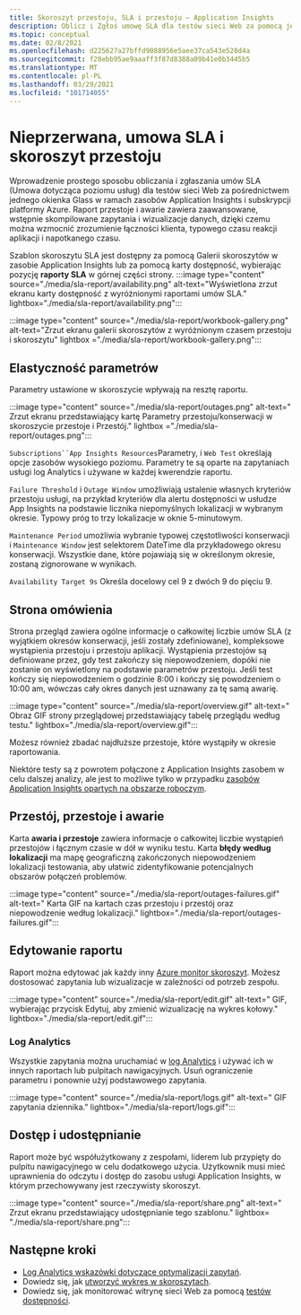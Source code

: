 ```yaml
---
title: Skoroszyt przestoju, SLA i przestoju — Application Insights
description: Oblicz i Zgłoś umowę SLA dla testów sieci Web za pomocą jednego okienka Glass w ramach zasobów Application Insights i subskrypcji platformy Azure.
ms.topic: conceptual
ms.date: 02/8/2021
ms.openlocfilehash: d225627a27bffd9088956e5aee37ca543e528d4a
ms.sourcegitcommit: f28ebb95ae9aaaff3f87d8388a09b41e0b3445b5
ms.translationtype: MT
ms.contentlocale: pl-PL
ms.lasthandoff: 03/29/2021
ms.locfileid: "101714055"
---
```

# <a name="downtime-sla-and-outages-workbook"></a>Nieprzerwana, umowa SLA i skoroszyt przestoju

Wprowadzenie prostego sposobu obliczania i zgłaszania umów SLA (Umowa dotycząca poziomu usług) dla testów sieci Web za pośrednictwem jednego okienka Glass w ramach zasobów Application Insights i subskrypcji platformy Azure. Raport przestoje i awarie zawiera zaawansowane, wstępnie skompilowane zapytania i wizualizacje danych, dzięki czemu można wzmocnić zrozumienie łączności klienta, typowego czasu reakcji aplikacji i napotkanego czasu.

Szablon skoroszytu SLA jest dostępny za pomocą Galerii skoroszytów w zasobie Application Insights lub za pomocą karty dostępność, wybierając pozycję **raporty SLA** w górnej części strony.
:::image type="content" source="./media/sla-report/availability.png" alt-text="Wyświetlona zrzut ekranu karty dostępność z wyróżnionymi raportami umów SLA." lightbox="./media/sla-report/availability.png":::

:::image type="content" source="./media/sla-report/workbook-gallery.png" alt-text="Zrzut ekranu galerii skoroszytów z wyróżnionym czasem przestoju i skoroszytu" lightbox ="./media/sla-report/workbook-gallery.png":::

## <a name="parameter-flexibility"></a>Elastyczność parametrów

Parametry ustawione w skoroszycie wpływają na resztę raportu.

:::image type="content" source="./media/sla-report/outages.png" alt-text=" Zrzut ekranu przedstawiający kartę Parametry przestoju/konserwacji w skoroszycie przestoje i Przestój." lightbox ="./media/sla-report/outages.png":::

`Subscriptions``App Insights Resources`Parametry, i `Web Test` określają opcje zasobów wysokiego poziomu. Parametry te są oparte na zapytaniach usługi log Analytics i używane w każdej kwerendzie raportu.

`Failure Threshold` i `Outage Window` umożliwiają ustalenie własnych kryteriów przestoju usługi, na przykład kryteriów dla alertu dostępności w usłudze App Insights na podstawie licznika niepomyślnych lokalizacji w wybranym okresie. Typowy próg to trzy lokalizacje w oknie 5-minutowym.

`Maintenance Period` umożliwia wybranie typowej częstotliwości konserwacji i `Maintenance Window` jest selektorem DateTime dla przykładowego okresu konserwacji. Wszystkie dane, które pojawiają się w określonym okresie, zostaną zignorowane w wynikach.

`Availability Target 9s` Określa docelowy cel 9 z dwóch 9 do pięciu 9.

## <a name="overview-page"></a>Strona omówienia

Strona przegląd zawiera ogólne informacje o całkowitej liczbie umów SLA (z wyjątkiem okresów konserwacji, jeśli zostały zdefiniowane), kompleksowe wystąpienia przestoju i przestoju aplikacji. Wystąpienia przestojów są definiowane przez, gdy test zakończy się niepowodzeniem, dopóki nie zostanie on wyświetlony na podstawie parametrów przestoju. Jeśli test kończy się niepowodzeniem o godzinie 8:00 i kończy się powodzeniem o 10:00 am, wówczas cały okres danych jest uznawany za tę samą awarię.

:::image type="content" source="./media/sla-report/overview.gif" alt-text=" Obraz GIF strony przeglądowej przedstawiający tabelę przeglądu według testu." lightbox="./media/sla-report/overview.gif":::

Możesz również zbadać najdłuższe przestoje, które wystąpiły w okresie raportowania.

Niektóre testy są z powrotem połączone z Application Insights zasobem w celu dalszej analizy, ale jest to możliwe tylko w przypadku [zasobów Application Insights opartych na obszarze roboczym](create-workspace-resource.md).

## <a name="downtime-outages-and-failures"></a>Przestój, przestoje i awarie

Karta **awaria i przestoje** zawiera informacje o całkowitej liczbie wystąpień przestojów i łącznym czasie w dół w wyniku testu. Karta **błędy według lokalizacji** ma mapę geograficzną zakończonych niepowodzeniem lokalizacji testowania, aby ułatwić zidentyfikowanie potencjalnych obszarów połączeń problemów.

:::image type="content" source="./media/sla-report/outages-failures.gif" alt-text=" Karta GIF na kartach czas przestoju i przestój oraz niepowodzenie według lokalizacji." lightbox="./media/sla-report/outages-failures.gif":::

## <a name="edit-the-report"></a>Edytowanie raportu

Raport można edytować jak każdy inny [Azure monitor skoroszyt](../visualize/workbooks-overview.md). Możesz dostosować zapytania lub wizualizacje w zależności od potrzeb zespołu.

:::image type="content" source="./media/sla-report/edit.gif" alt-text=" GIF, wybierając przycisk Edytuj, aby zmienić wizualizację na wykres kołowy." lightbox="./media/sla-report/edit.gif":::

### <a name="log-analytics"></a>Log Analytics

Wszystkie zapytania można uruchamiać w [log Analytics](../logs/log-analytics-overview.md) i używać ich w innych raportach lub pulpitach nawigacyjnych. Usuń ograniczenie parametru i ponownie użyj podstawowego zapytania.

:::image type="content" source="./media/sla-report/logs.gif" alt-text=" GIF zapytania dziennika." lightbox="./media/sla-report/logs.gif":::

## <a name="access-and-sharing"></a>Dostęp i udostępnianie

Raport może być współużytkowany z zespołami, liderem lub przypięty do pulpitu nawigacyjnego w celu dodatkowego użycia. Użytkownik musi mieć uprawnienia do odczytu i dostęp do zasobu usługi Application Insights, w którym przechowywany jest rzeczywisty skoroszyt.

:::image type="content" source="./media/sla-report/share.png" alt-text=" Zrzut ekranu przedstawiający udostępnianie tego szablonu." lightbox= "./media/sla-report/share.png":::

## <a name="next-steps"></a>Następne kroki

- [Log Analytics wskazówki dotyczące optymalizacji zapytań](../logs/query-optimization.md).
- Dowiedz się, jak [utworzyć wykres w skoroszytach](../visualize/workbooks-chart-visualizations.md).
- Dowiedz się, jak monitorować witrynę sieci Web za pomocą [testów dostępności](monitor-web-app-availability.md).